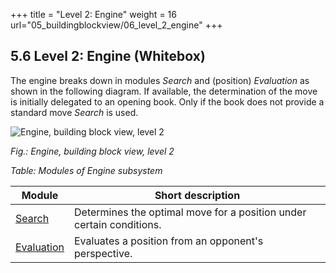 +++
title = "Level 2: Engine"
weight = 16
url="05_buildingblockview/06_level_2_engine"
+++

## 5.6 Level 2: Engine (Whitebox)

The engine breaks down in modules _Search_ and (position) _Evaluation_ as shown in the following diagram.
If available, the determination of the move is initially delegated to an opening book.
Only if the book does not provide a standard move _Search_ is used.

![Engine, building block view, level 2](/images/en/05_Engine_Level_2.png "Engine, building block view, level 2")

*Fig.: Engine, building block view, level 2*

*Table: Modules of Engine subsystem*

|  Module | Short description |
|-------------------------------|--------------------------------|
| [Search](#section-v-5-2-1)   | Determines the optimal move for a position under certain conditions. |
| [Evaluation](#section-v-5-2-2) | Evaluates a position from an opponent's perspective.|
